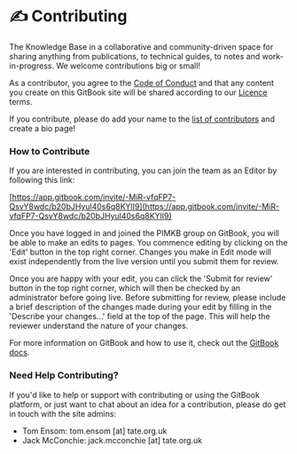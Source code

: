 # ✍ Contributing

The Knowledge Base in a collaborative and community-driven space for sharing anything from publications, to technical guides, to notes and work-in-progress. We welcome contributions big or small!

As a contributor, you agree to the [Code of Conduct](code-of-conduct.md) and that any content you create on this GitBook site will be shared according to our [Licence](licence.md) terms.

If you contribute, please do add your name to the [list of contributors](contributors/) and create a bio page!&#x20;

### How to Contribute

If you are interested in contributing, you can join the team as an Editor by following this link:&#x20;

[https://app.gitbook.com/invite/-MiR-vfqFP7-QsvY8wdc/b20bJHyul40s6q8KYlI9](https://app.gitbook.com/invite/-MiR-vfqFP7-QsvY8wdc/b20bJHyul40s6q8KYlI9)

Once you have logged in and joined the PIMKB group on GitBook, you will be able to make an edits to pages. You commence editing by clicking on the 'Edit' button in the top right corner. Changes you make in Edit mode will exist independently from the live version until you submit them for review.

Once you are happy with your edit, you can click the 'Submit for review' button in the top right corner, which will then be checked by an administrator before going live. Before submitting for review, please include a brief description of the changes made during your edit by filling in the 'Describe your changes...' field at the top of the page. This will help the reviewer understand the nature of your changes.

For more information on GitBook and how to use it, check out the [GitBook docs](https://docs.gitbook.com/).

### Need Help Contributing?

If you'd like to help or support with contributing or using the GitBook platform, or just want to chat about an idea for a contribution, please do get in touch with the site admins:&#x20;

* Tom Ensom: tom.ensom \[at] tate.org.uk
* Jack McConchie: jack.mcconchie \[at] tate.org.uk



##
